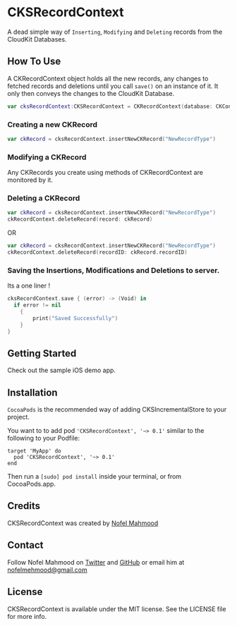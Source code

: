 # CKSRecordContext

A dead simple way of `Inserting`, `Modifying` and `Deleting` records from the CloudKit Databases.

## How To Use

A CKRecordContext object holds all the new records, any changes to fetched records and deletions until you call `save()` on an instance of it. It only then conveys the changes to the CloudKit Database.

```swift
var cksRecordContext:CKSRecordContext = CKRecordContext(database: CKContainer.defaultContainer().privateCloudDatabase, recordZone: nil)
```
### Creating a new CKRecord

```swift
var ckRecord = cksRecordContext.insertNewCKRecord("NewRecordType")
```

### Modifying a CKRecord

Any CKRecords you create using methods of CKRecordContext are monitored by it.

### Deleting a CKRecord

```swift
var ckRecord = cksRecordContext.insertNewCKRecord("NewRecordType")
ckRecordContext.deleteRecord(record: ckRecord)
```

OR 

```swift
var ckRecord = cksRecordContext.insertNewCKRecord("NewRecordType")
ckRecordContext.deleteRecord(recordID: ckRecord.recordID)
```

### Saving the Insertions, Modifications and Deletions to server.

Its a one liner !

```swift
cksRecordContext.save { (error) -> (Void) in
  if error != nil
    {
        print("Saved Successfully")
    }
}
```

## Getting Started 
Check out the sample iOS demo app.

## Installation
`CocoaPods` is the recommended way of adding CKSIncrementalStore to your project.

You want to to add pod `'CKSRecordContext', '~> 0.1'` similar to the following to your Podfile:
```
target 'MyApp' do
  pod 'CKSRecordContext', '~> 0.1'
end
```

Then run a `[sudo] pod install` inside your terminal, or from CocoaPods.app.


## Credits
CKSRecordContext was created by [Nofel Mahmood](http://twitter.com/NofelMahmood)

## Contact 
Follow Nofel Mahmood on [Twitter](http://twitter.com/NofelMahmood) and [GitHub](http://github.com/nofelmahmood) or email him at nofelmehmood@gmail.com

## License
CKSRecordContext is available under the MIT license. See the LICENSE file for more info.
